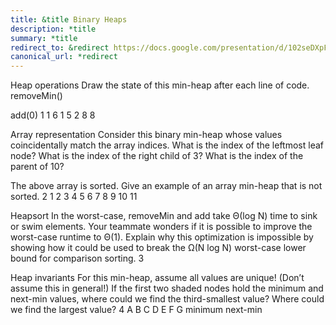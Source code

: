 ```yaml
---
title: &title Binary Heaps
description: *title
summary: *title
redirect_to: &redirect https://docs.google.com/presentation/d/102seDXpFXnjsrdCjYPRTRiXiTg8KfVDGUqsr7BgfGPE/edit?usp=sharing
canonical_url: *redirect
---
```


Heap operations
Draw the state of this min-heap after each line of code.
removeMin()




add(0)
1
1
6
1
5
2
8
8

Array representation
Consider this binary min-heap whose values coincidentally match the array indices.
What is the index of the leftmost leaf node?
What is the index of the right child of 3?
What is the index of the parent of 10?



The above array is sorted. Give an example of an array min-heap that is not sorted.
2
1
2
3
4
5
6
7
8
9
10
11

Heapsort
In the worst-case, removeMin and add take Θ(log N) time to sink or swim elements. Your teammate wonders if it is possible to improve the worst-case runtime to Θ(1).
Explain why this optimization is impossible by showing how it could be used to break the Ω(N log N) worst-case lower bound for comparison sorting.
3

Heap invariants
For this min-heap, assume all values are unique! (Don’t assume this in general!)
If the first two shaded nodes hold the minimum and next-min values, where could we find the third-smallest value? Where could we find the largest value?
4
A
B
C
D
E
F
G
minimum
next-min
